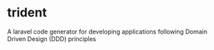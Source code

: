 # trident
A laravel code generator for developing applications following Domain Driven Design (DDD) principles
